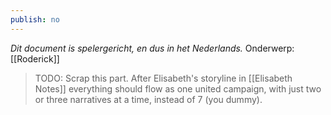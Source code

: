 ```yaml
---
publish: no
---
```

*Dit document is spelergericht, en dus in het Nederlands.*
Onderwerp: [[Roderick]]

> TODO: Scrap this part. After Elisabeth's storyline in [[Elisabeth Notes]] everything should flow as one united campaign, with just two or three narratives at a time, instead of 7 (you dummy).